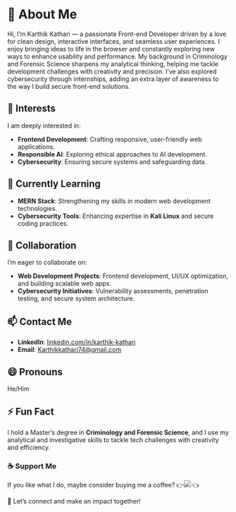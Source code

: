 # 👋 About Me  

Hi, I’m Karthik Kathari — a passionate Front-end Developer driven by a love for clean design, interactive interfaces, and seamless user experiences. I enjoy bringing ideas to life in the browser and constantly exploring new ways to enhance usability and performance. My background in Criminology and Forensic Science sharpens my analytical thinking, helping me tackle development challenges with creativity and precision. I’ve also explored cybersecurity through internships, adding an extra layer of awareness to the way I build secure front-end solutions.

## 👀 Interests  
I am deeply interested in:  
- **Frontend Development**: Crafting responsive, user-friendly web applications.  
- **Responsible AI**: Exploring ethical approaches to AI development.  
- **Cybersecurity**: Ensuring secure systems and safeguarding data.  

## 🌱 Currently Learning  
- **MERN Stack**: Strengthening my skills in modern web development technologies.  
- **Cybersecurity Tools**: Enhancing expertise in **Kali Linux** and secure coding practices.  

## 💞️ Collaboration  
I’m eager to collaborate on:  
- **Web Development Projects**: Frontend development, UI/UX optimization, and building scalable web apps.  
- **Cybersecurity Initiatives**: Vulnerability assessments, penetration testing, and secure system architecture.  

## 📫 Contact Me  
- **LinkedIn**: [linkedin.com/in/karthik-kathari](https://www.linkedin.com/in/karthik-kathari)  
- **Email**: [Karthikkathari74@gmail.com](mailto:Karthikkathari74@gmail.com)  

## 😄 Pronouns  
He/Him  

## ⚡ Fun Fact  
I hold a Master’s degree in **Criminology and Forensic Science**, and I use my analytical and investigative skills to tackle tech challenges with creativity and efficiency.  

### ☕ Support Me  
If you like what I do, maybe consider buying me a coffee? 👉<a href="https://www.buymeacoffee.com/karthikkath"><img src="https://img.buymeacoffee.com/button-api/?text=Buy me a coffee&emoji=☕&slug=karthikkath&button_colour=FFDD00&font_colour=000000&font_family=Poppins&outline_colour=000000&coffee_colour=ffffff" /></a>👈  

🤝 Let’s connect and make an impact together!  
